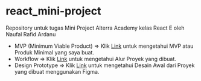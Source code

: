 # react_mini-project
Repository untuk tugas Mini Project Alterra Academy kelas React E oleh Naufal Rafid Ardanu


- MVP (Minimum Viable Product) => Klik [Link](https://docs.google.com/document/d/1ReuX9qh2QMs86oPQbpzM4KK8fOgkhDUA6AMkUUvti-w/edit?usp=sharing) untuk mengetahui MVP atau Produk Minimal yang saya buat.
- Workflow => Klik [Link](https://whimsical.com/workflow-mini-project-ardanu-TzUrGrAC34NegdqMTvWbJw) untuk mengetahui Alur Proyek yang dibuat.
- Design Prototype => Klik [Link](https://www.figma.com/file/2l9Qbj3vHBZDnwAdaAGg4Q/Desain-Mini-Project-Ardanu?type=design&node-id=0%3A1&mode=design&t=2h9S2k0GwKPN2liD-1) untuk mengetahui Desain Awal dari Proyek yang dibuat menggunakan Figma.